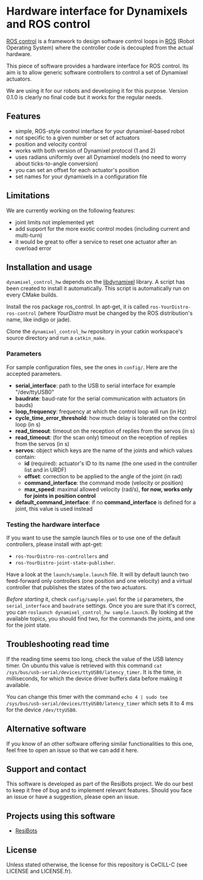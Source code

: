 # Hardware interface for Dynamixels and ROS control

[ROS control][] is a framework to design software control loops in [ROS][] (Robot Operating System) where the controller code is decoupled from the actual hardware.

This piece of software provides a hardware interface for ROS control. Its aim is to allow generic software controllers to control a set of Dynamixel actuators.

We are using it for our robots and developing it for this purpose. Version 0.1.0 is clearly no final code but it works for the regular needs.

## Features

- simple, ROS-style control interface for your dynamixel-based robot
- not specific to a given number or set of actuators
- position and velocity control
- works with both version of Dynamixel protocol (1 and 2)
- uses radians uniformly over all Dynamixel models (no need to worry about ticks-to-angle conversion)
- you can set an offset for each actuator's position
- set names for your dynamixels in a configuration file

## Limitations

We are currently working on the following features:

- joint limits not implemented yet
- add support for the more exotic control modes (including current and multi-turn)
- it would be great to offer a service to reset one actuator after an overload error

## Installation and usage

`dynamixel_control_hw` depends on the [libdynamixel][] library. A script has been created to install it automatically. This script is automatically run on every CMake builds.

Install the ros package ros_control. In apt-get, it is called `ros-YourDistro-ros-control` (where *YourDistro* must be changed by the ROS distribution's name, like indigo or jade).

Clone the `dynamixel_control_hw` repository in your catkin workspace's source directory and run a `catkin_make`.

### Parameters

For sample configuration files, see the ones in `config/`. Here are the accepted parameters.

- **serial_interface**: path to the USB to serial interface for example "/dev/ttyUSB0"
- **baudrate**: baud-rate for the serial communication with actuators (in bauds)
- **loop_frequency**: frequency at which the control loop will run (in Hz)
- **cycle_time_error_threshold**: how much delay is tolerated on the control loop (in s)
- **read_timeout**: timeout on the reception of replies from the servos (in s)
- **read_timeout**: (for the scan only) timeout on the reception of replies from the servos (in s)
- **servos**: object which keys are the name of the joints and which values contain:
  - **id** (required): actuator's ID to its name (the one used in the controller list and in URDF)
  - **offset**: correction to be applied to the angle of the joint (in rad)
  - **command_interface**: the command mode (velocity or position)
  - **max_speed**: maximal allowed velocity (rad/s), **for now, works only for joints in position control**
- **default_command_interface**: if no **command_interface** is defined for a joint, this value is used instead

### Testing the hardware interface

If you want to use the sample launch files or to use one of the default controllers, please install with apt-get:

- `ros-YourDistro-ros-controllers` and
- `ros-YourDistro-joint-state-publisher`.

Have a look at the `launch/sample.launch` file. It will by default launch two feed-forward only controllers (one position and one velocity) and a virtual controller that publishes the states of the two actuators.

*Before starting* it, check `config/sample.yaml` for the `id` parameters, the `serial_interface` and `baudrate` settings. Once you are sure that it's correct, you can `roslaunch dynamixel_control_hw sample.launch`. By looking at the available topics, you should find two, for the commands the joints, and one for the joint state.

## Troubleshooting read time

If the reading time seems too long, check the value of the USB latency timer. On ubuntu this value is retrieved with this command `cat /sys/bus/usb-serial/devices/ttyUSB0/latency_timer`. It is the time, in milliseconds, for which the device driver buffers data before making it available.

You can change this timer with the command `echo 4 | sudo tee /sys/bus/usb-serial/devices/ttyUSB0/latency_timer` which sets it to 4 ms for the device `/dev/ttyUSB0`.

## Alternative software

If you know of an other software offering similar functionalities to this one, feel free to open an issue so that we can add it here.

## Support and contact

This software is developed as part of the ResiBots project. We do our best to keep it free of bug and to implement relevant features. Should you face an issue or have a suggestion, please open an issue.

## Projects using this software

- [ResiBots][]

## License

Unless stated otherwise, the license for this repository is CeCILL-C (see LICENSE and LICENSE.fr).

[ResiBots]: http://www.resibots.eu
[libdynamixel]: http://github.com/resibots/libdynamixel
[ROS]: http://www.ros.org/
[ROS control]: http://wiki.ros.org/ros_control
